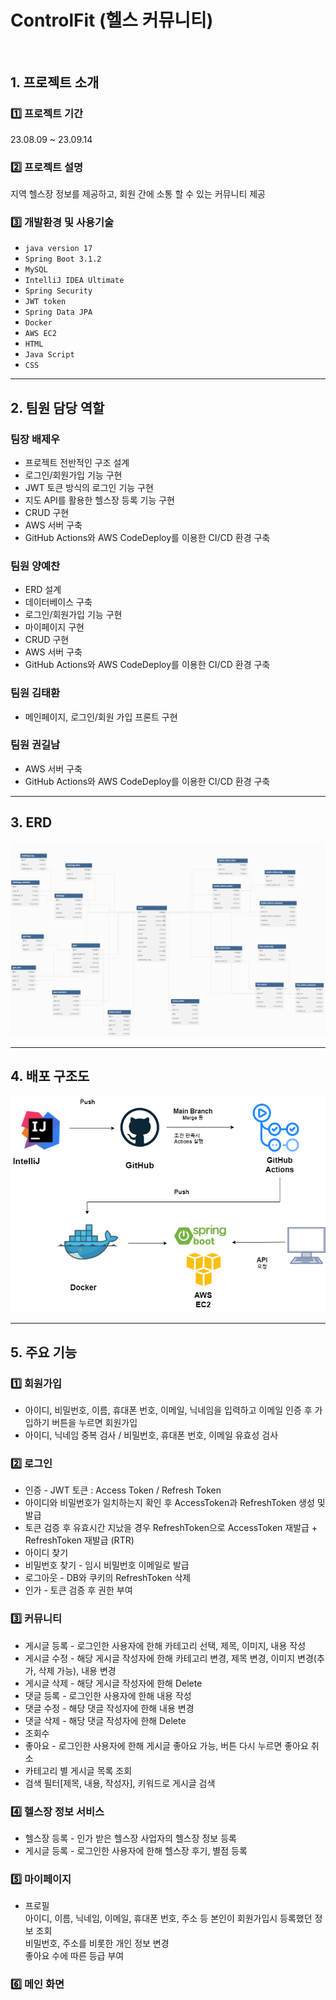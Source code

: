 # ControlFit (헬스 커뮤니티)

<br>

## 1. 프로젝트 소개

### 1️⃣ 프로젝트 기간
23.08.09 ~ 23.09.14

### 2️⃣ 프로젝트 설명
지역 헬스장 정보를 제공하고, 회원 간에 소통 할 수 있는 커뮤니티 제공

### 3️⃣ 개발환경 및 사용기술
- `java version 17`
- `Spring Boot 3.1.2`
- `MySQL`
- `IntelliJ IDEA Ultimate`
- `Spring Security`
- `JWT token`
- `Spring Data JPA`
- `Docker`
- `AWS EC2`
- `HTML`
- `Java Script`
- `CSS`


---

## 2. 팀원 담당 역할
### 팀장 배제우
- 프로젝트 전반적인 구조 설계
- 로그인/회원가입 기능 구현
- JWT 토큰 방식의 로그인 기능 구현
- 지도 API를 활용한 헬스장 등록 기능 구현
- CRUD 구현
- AWS 서버 구축
- GitHub Actions와 AWS CodeDeploy를 이용한 CI/CD 환경 구축

### 팀원 양예찬
- ERD 설계
- 데이터베이스 구축
- 로그인/회원가입 기능 구현
- 마이페이지 구현
- CRUD 구현
- AWS 서버 구축
- GitHub Actions와 AWS CodeDeploy를 이용한 CI/CD 환경 구축

### 팀원 김태환
- 메인페이지, 로그인/회원 가입 프론트 구현

### 팀원 권길남
- AWS 서버 구축
- GitHub Actions와 AWS CodeDeploy를 이용한 CI/CD 환경 구축


---

## 3. ERD
![erd.png](Team18Project/README/erd.png)

---

## 4. 배포 구조도
![img.png](Team18Project/README/img.png)

---

## 5. 주요 기능
### 1️⃣ 회원가입
- 아이디, 비밀번호, 이름, 휴대폰 번호, 이메일, 닉네임을 입력하고 이메일 인증 후 가입하기 버튼을 누르면 회원가입
- 아이디, 닉네임 중복 검사 / 비밀번호, 휴대폰 번호, 이메일 유효성 검사

### 2️⃣ 로그인
- 인증 - JWT 토큰 : Access Token / Refresh Token
- 아이디와 비밀번호가 일치하는지 확인 후 AccessToken과 RefreshToken 생성 및 발급
- 토큰 검증 후 유효시간 지났을 경우 RefreshToken으로 AccessToken 재발급 + RefreshToken 재발급 (RTR)
- 아이디 찾기
- 비밀번호 찾기 - 임시 비밀번호 이메일로 발급
- 로그아웃 - DB와 쿠키의 RefreshToken 삭제
- 인가 - 토큰 검증 후 권한 부여

### 3️⃣ 커뮤니티
- 게시글 등록 - 로그인한 사용자에 한해 카테고리 선택, 제목, 이미지, 내용 작성
- 게시글 수정 - 해당 게시글 작성자에 한해 카테고리 변경, 제목 변경, 이미지 변경(추가, 삭제 가능), 내용 변경
- 게시글 삭제 - 해당 게시글 작성자에 한해 Delete
- 댓글 등록 - 로그인한 사용자에 한해 내용 작성
- 댓글 수정 - 해당 댓글 작성자에 한해 내용 변경
- 댓글 삭제 - 해당 댓글 작성자에 한해 Delete
- 조회수
- 좋아요 - 로그인한 사용자에 한해 게시글 좋아요 가능, 버튼 다시 누르면 좋아요 취소
- 카테고리 별 게시글 목록 조회
- 검색 필터[제목, 내용, 작성자], 키워드로 게시글 검색

### 4️⃣ 헬스장 정보 서비스
- 헬스장 등록 - 인가 받은 헬스장 사업자의 헬스장 정보 등록
- 게시글 등록 - 로그인한 사용자에 한해 헬스장 후기, 별점 등록

### 5️⃣ 마이페이지
- 프로필
  <br> 아이디, 이름, 닉네임, 이메일, 휴대폰 번호, 주소 등 본인이 회원가입시 등록했던 정보 조회
  <br> 비밀번호, 주소를 비롯한 개인 정보 변경
  <br> 좋아요 수에 따른 등급 부여

### 6️⃣ 메인 화면
